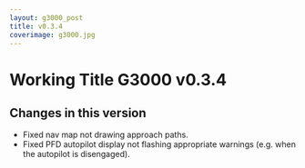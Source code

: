 ```yaml
---
layout: g3000_post
title: v0.3.4
coverimage: g3000.jpg
---
```

# Working Title G3000 v0.3.4
## Changes in this version

- Fixed nav map not drawing approach paths.
- Fixed PFD autopilot display not flashing appropriate warnings (e.g. when the autopilot is disengaged).